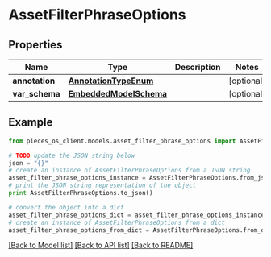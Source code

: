 # AssetFilterPhraseOptions


## Properties
Name | Type | Description | Notes
------------ | ------------- | ------------- | -------------
**annotation** | [**AnnotationTypeEnum**](AnnotationTypeEnum.md) |  | [optional] 
**var_schema** | [**EmbeddedModelSchema**](EmbeddedModelSchema.md) |  | [optional] 

## Example

```python
from pieces_os_client.models.asset_filter_phrase_options import AssetFilterPhraseOptions

# TODO update the JSON string below
json = "{}"
# create an instance of AssetFilterPhraseOptions from a JSON string
asset_filter_phrase_options_instance = AssetFilterPhraseOptions.from_json(json)
# print the JSON string representation of the object
print AssetFilterPhraseOptions.to_json()

# convert the object into a dict
asset_filter_phrase_options_dict = asset_filter_phrase_options_instance.to_dict()
# create an instance of AssetFilterPhraseOptions from a dict
asset_filter_phrase_options_from_dict = AssetFilterPhraseOptions.from_dict(asset_filter_phrase_options_dict)
```
[[Back to Model list]](../README.md#documentation-for-models) [[Back to API list]](../README.md#documentation-for-api-endpoints) [[Back to README]](../README.md)


